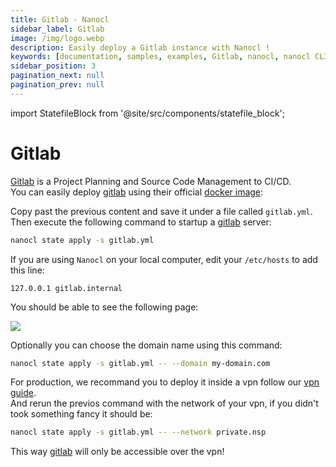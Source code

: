 ```yaml
---
title: Gitlab - Nanocl
sidebar_label: Gitlab
image: /img/logo.webp
description: Easily deploy a Gitlab instance with Nanocl !
keywords: [documentation, samples, examples, Gitlab, nanocl, nanocl CLI, CLI]
sidebar_position: 3
pagination_next: null
pagination_prev: null
---
```


import StatefileBlock from '@site/src/components/statefile_block';

# Gitlab

[Gitlab][gitlab] is a Project Planning and Source Code Management to CI/CD.<br />
You can easily deploy [gitlab][gitlab] using their official [docker image][docker image]:

<StatefileBlock example="samples/webapps/gitlab" />

Copy past the previous content and save it under a file called `gitlab.yml`.<br />
Then execute the following command to startup a [gitlab][gitlab] server:

```sh
nanocl state apply -s gitlab.yml
```

If you are using `Nanocl` on your local computer, edit your `/etc/hosts` to add this line:

```
127.0.0.1 gitlab.internal
```

You should be able to see the following page:

<img src="/img/gitlab.png" />

Optionally you can choose the domain name using this command:

```sh
nanocl state apply -s gitlab.yml -- --domain my-domain.com
```

For production, we recommand you to deploy it inside a vpn follow our [vpn guide][vpn guide].<br />
And rerun the previos command with the network of your vpn, if you didn't took something fancy it should be:

```sh
nanocl state apply -s gitlab.yml -- --network private.nsp
```

This way [gitlab][gitlab] will only be accessible over the vpn!

[gitlab]: https://about.gitlab.com/
[docker image]: https://hub.docker.com/r/gitlab/gitlab-ee
[vpn guide]: /guides/nanocl/advanced-usage/vpn